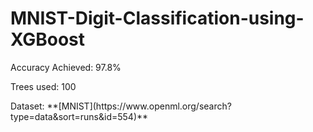 # MNIST-Digit-Classification-using-XGBoost

<p>Accuracy Achieved: 97.8%</p>

<p>Trees used: 100</p>

<p>Dataset: **[MNIST](https://www.openml.org/search?type=data&sort=runs&id=554)**</p>
